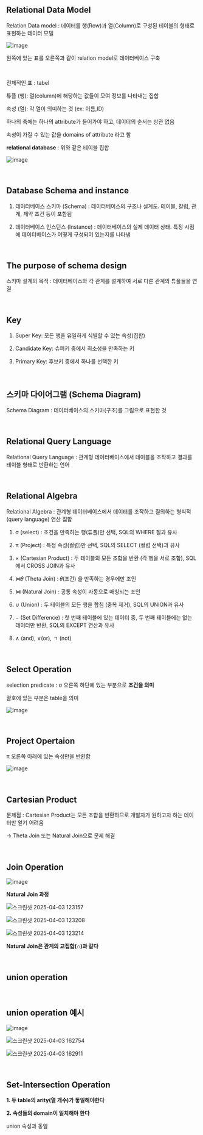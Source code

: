 ## Relational Data Model

Relation Data model : 데이터를 행(Row)과 열(Column)로 구성된 테이블의 형태로 표현하는 데이터 모델

![image](https://github.com/user-attachments/assets/58bc7aab-b348-49a4-b804-598adf2c2da8)

왼쪽에 있는 표를 오른쪽과 같이 relation model로 데이터베이스 구축 
 
<br/>

전체적인 표 : tabel 

튜플 (행): 열(column)에 해당하는 값들이 모여 정보를 나타내는 집합

속성 (열): 각 열이 의미하는 것 (ex: 이름,ID)

하나의 축에는 하나의 attribute가 들어가야 하고, 데이터의 순서는 상관 없음 

속성이 가질 수 있는 값을 domains of attribute 라고 함 

**relational database** : 위와 같은 테이블 집합

![image](https://github.com/user-attachments/assets/9336f838-34f6-49e7-bb7f-edc1b85b3472)

<br/>

## Database Schema and instance

1. 데이터베이스 스키마 (Schema) : 데이터베이스의 구조나 설계도. 테이블, 칼럼, 관계, 제약 조건 등이 포함됨

2. 데이터베이스 인스턴스 (Instance) : 데이터베이스의 실제 데이터 상태. 특정 시점에 데이터베이스가 어떻게 구성되어 있는지를 나타냄

<br/>

## The purpose of schema design

스키마 설계의 목적 : 데이터베이스와 각 관계를 설계하여 서로 다른 관계의 튜플들을 연결

<br/>

## Key

1. Super Key: 모든 행을 유일하게 식별할 수 있는 속성(집합)

2. Candidate Key: 슈퍼키 중에서 최소성을 만족하는 키

3. Primary Key: 후보키 중에서 하나를 선택한 키

<br/>

## 스키마 다이어그램 (Schema Diagram)

Schema Diagram : 데이터베이스의 스키마(구조)를 그림으로 표현한 것

<br/>

## Relational Query Language

Relational Query Language : 관계형 데이터베이스에서 테이블을 조작하고 결과를 테이블 형태로 반환하는 언어

<br/>

## Relational Algebra

Relational Algebra : 관계형 데이터베이스에서 데이터를 조작하고 질의하는 형식적(query language) 연산 집합

1. σ (select) : 조건을 만족하는 행(튜플)만 선택, SQL의 WHERE 절과 유사

2. π (Project) : 특정 속성(컬럼)만 선택, SQL의 SELECT (컬럼 선택)과 유사

3. × (Cartesian Product) : 두 테이블의 모든 조합을 반환 (각 행을 서로 조합), SQL에서 CROSS JOIN과 유사

4. ⋈𝜃 (Theta Join) : 𝜃(조건) 을 만족하는 경우에만 조인

5. ⋈ (Natural Join) : 공통 속성이 자동으로 매칭되는 조인

6. ∪ (Union) : 두 테이블의 모든 행을 합침 (중복 제거), SQL의 UNION과 유사

7. − (Set Difference) : 첫 번째 테이블에 있는 데이터 중, 두 번째 테이블에는 없는 데이터만 반환, SQL의 EXCEPT 연산과 유사 

8.  ∧ (and), ∨(or), ㄱ (not)

<br/>

## Select Operation

selection predicate : σ 오른쪽 하단에 있는 부분으로 **조건을 의미**

괄호에 있는 부분은 table을 의미

![image](https://github.com/user-attachments/assets/f84a541f-85b2-49ed-a2b9-a6e26b8d95f1)

<br/>

## Project Opertaion

π 오른쪽 아래에 있는 속성만을 반환함 

![image](https://github.com/user-attachments/assets/7beb3ed7-1a39-4b47-80fe-69661a84a689)

<br/>

## Cartesian Product

문제점 : Cartesian Product는 모든 조합을 반환하므로 개발자가 원하고자 하는 데이터만 얻기 어려움 

-> Theta Join 또는 Natural Join으로 문제 해결 

<br/>

## Join Operation

![image](https://github.com/user-attachments/assets/33bebd0c-d328-4b5d-b512-5dfaec8cc636)

**Natural Join 과정**

![스크린샷 2025-04-03 123157](https://github.com/user-attachments/assets/81bd9d24-0c01-4092-9de8-1e786ffe3b69)

![스크린샷 2025-04-03 123208](https://github.com/user-attachments/assets/7952068b-f8bb-4c22-b5dc-3e27fb7ad311)

![스크린샷 2025-04-03 123214](https://github.com/user-attachments/assets/999fed00-d0b0-4eef-bfb1-c0d91461a6bf)

**Natural Join은 관계의 교집합(∩)과 같다**

<br/>

## union operation 



<br/>

## union operation 예시

![image](https://github.com/user-attachments/assets/22cdedca-0e9c-4c22-b93b-42e675900017)

![스크린샷 2025-04-03 162754](https://github.com/user-attachments/assets/b0fe632a-56b0-460a-a834-13e2aabd8697)

![스크린샷 2025-04-03 162911](https://github.com/user-attachments/assets/07907cc7-8572-4dac-9463-c18da142f186)

<br/>

## Set-Intersection Operation

**1. 두 table의 arity(열 개수)가 돟일해야한다**

**2. 속성들의 domain이 일치해야 한다**

union 속성과 동일 





















































































































